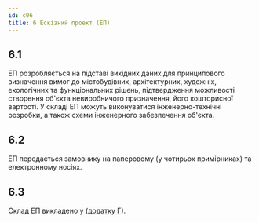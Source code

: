 ```yaml
---
id: c06
title: 6 Ескізний проект (ЕП)
---
```


## 6.1
ЕП розробляється на підставі вихідних даних для принципового визначення вимог до містобудівних, архітектурних, художніх, екологічних та функціональних рішень, підтвердження можливості створення об'єкта невиробничого призначення, його кошторисної вартості. У складі ЕП можуть виконуватися інженерно-технічні розробки, а також схеми інженерного забезпечення об'єкта.

## 6.2
ЕП передається замовнику на паперовому (у чотирьох примірниках) та електронному носіях.

## 6.3
Склад ЕП викладено у ([додатку Г](.\d)).
